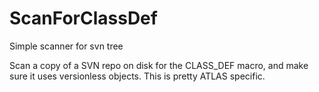 ScanForClassDef
===============

Simple scanner for svn tree

Scan a copy of a SVN repo on disk for the CLASS_DEF macro, and make sure it uses versionless objects. This is pretty ATLAS specific.
